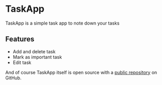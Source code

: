 # TaskApp
TaskApp is a simple task app to note down your tasks

## Features

- Add and delete task
- Mark as important task
- Edit task

And of course TaskApp itself is open source with a [public repository][dill]
 on GitHub.

[dill]: <https://github.com/manishjalui11/TaskApp>
